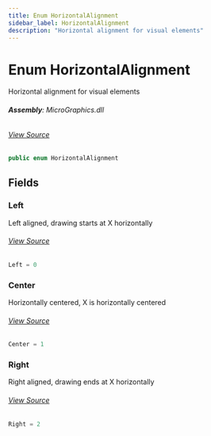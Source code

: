 ```yaml
---
title: Enum HorizontalAlignment
sidebar_label: HorizontalAlignment
description: "Horizontal alignment for visual elements"
---
```

# Enum HorizontalAlignment
Horizontal alignment for visual elements

###### **Assembly**: MicroGraphics.dll
###### [View Source](https://github.com/WildernessLabs/Meadow.Foundation.git/blob/develop/Source/Meadow.Foundation.Libraries_and_Frameworks/Graphics.MicroGraphics/Driver/MicroGraphics.Enums.cs#L45)
```csharp title="Declaration"
public enum HorizontalAlignment
```
## Fields
### Left
Left aligned, drawing starts at X horizontally
###### [View Source](https://github.com/WildernessLabs/Meadow.Foundation.git/blob/develop/Source/Meadow.Foundation.Libraries_and_Frameworks/Graphics.MicroGraphics/Driver/MicroGraphics.Enums.cs#L50)
```csharp title="Declaration"
Left = 0
```
### Center
Horizontally centered, X is horizontally centered
###### [View Source](https://github.com/WildernessLabs/Meadow.Foundation.git/blob/develop/Source/Meadow.Foundation.Libraries_and_Frameworks/Graphics.MicroGraphics/Driver/MicroGraphics.Enums.cs#L54)
```csharp title="Declaration"
Center = 1
```
### Right
Right aligned, drawing ends at X horizontally
###### [View Source](https://github.com/WildernessLabs/Meadow.Foundation.git/blob/develop/Source/Meadow.Foundation.Libraries_and_Frameworks/Graphics.MicroGraphics/Driver/MicroGraphics.Enums.cs#L58)
```csharp title="Declaration"
Right = 2
```
